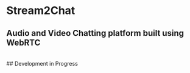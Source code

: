 # Stream2Chat
## Audio and Video Chatting platform built using WebRTC
<br />
## Development in Progress

